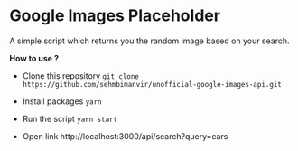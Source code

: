 # Google Images Placeholder

A simple script which returns you the random image based on your search.

**How to use ?**
* Clone this repository
```git clone https://github.com/sehmbimanvir/unofficial-google-images-api.git```

* Install packages
```yarn```

* Run the script
```yarn start```

* Open link
http://localhost:3000/api/search?query=cars